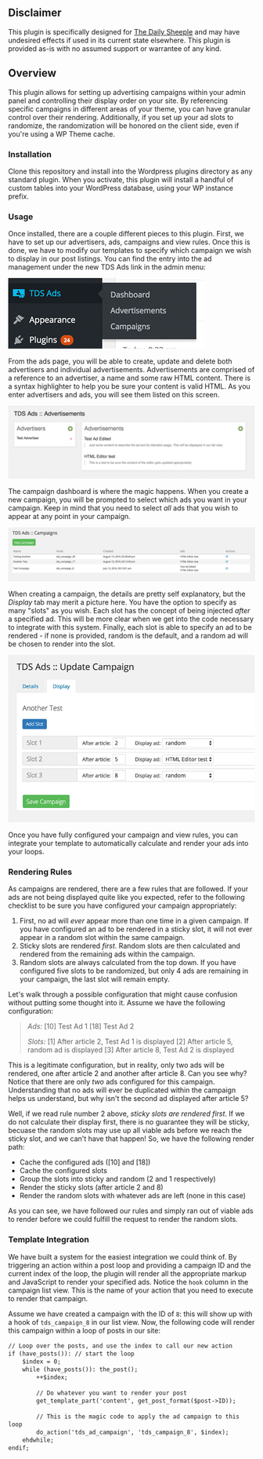 ## Disclaimer

This plugin is specifically designed for [The Daily Sheeple](http://www.thedailysheeple.com)
and may have undesired effects if used in its current state elsewhere. This plugin is provided
as-is with no assumed support or warrantee of any kind.

## Overview

This plugin allows for setting up advertising campaigns within your admin panel and controlling
their display order on your site. By referencing specific campaigns in different areas of your
theme, you can have granular control over their rendering. Additionally, if you set up your ad
slots to randomize, the randomization will be honored on the client side, even if you're using
a WP Theme cache.

### Installation

Clone this repository and install into the Wordpress plugins directory as any standard plugin.
When you activate, this plugin will install a handful of custom tables into your WordPress
database, using your WP instance prefix.

### Usage

Once installed, there are a couple different pieces to this plugin. First, we have to set up
our advertisers, ads, campaigns and view rules. Once this is done, we have to modify our
templates to specify which campaign we wish to display in our post listings. You can find the
entry into the ad management under the new TDS Ads link in the admin menu:

![Admin Menu](docs/admin-menu.png)

From the ads page, you will be able to create, update and delete both advertisers and
individual advertisements. Advertisements are comprised of a reference to an advertiser, a
name and some raw HTML content. There is a syntax highlighter to help you be sure your content
is valid HTML. As you enter advertisers and ads, you will see them listed on this screen.

![Advertiser Listing](docs/ad-page.png)

The campaign dashboard is where the magic happens. When you create a new campaign, you will be
prompted to select which ads you want in your campaign. Keep in mind that you need to select
*all* ads that you wish to appear at any point in your campaign.

![Campaign Listing](docs/campaign-page.png)

When creating a campaign, the details are pretty self explanatory, but the *Display* tab may
merit a picture here. You have the option to specify as many "slots" as you wish. Each slot
has the concept of being injected _after_ a specified ad. This will be more clear when we get
into the code necessary to integrate with this system. Finally, each slot is able to specify
an ad to be rendered - if none is provided, random is the default, and a random ad will be
chosen to render into the slot.

![Slot View](docs/slots-view.png)

Once you have fully configured your campaign and view rules, you can integrate your template
to automatically calculate and render your ads into your loops.

### Rendering Rules

As campaigns are rendered, there are a few rules that are followed. If your ads are not being
displayed quite like you expected, refer to the following checklist to be sure you have
configured your campaign appropriately:

1. First, no ad will *ever* appear more than one time in a given campaign. If you have
configured an ad to be rendered in a sticky slot, it will not ever appear in a random slot
within the same campaign.
2. Sticky slots are rendered *first*. Random slots are then calculated and rendered from the
remaining ads within the campaign.
3. Random slots are always calculated from the top down. If you have configured five slots to
be randomized, but only 4 ads are remaining in your campaign, the last slot will remain empty.

Let's walk through a possible configuration that might cause confusion without putting some
thought into it. Assume we have the following configuration:

> _Ads:_
> [10] Test Ad 1
> [18] Test Ad 2
>
> _Slots:_
> [1] After article 2, Test Ad 1 is displayed
> [2] After article 5, random ad is displayed
> [3] After article 8, Test Ad 2 is displayed

This is a legitimate configuration, but in reality, only two ads will be rendered, one after
article 2 and another after article 8. Can you see why? Notice that there are only _two_ ads
configured for this campaign. Understanding that no ads will ever be duplicated within the
campaign helps us understand, but why isn't the second ad displayed after article 5?

Well, if we read rule number 2 above, *sticky slots are rendered first*. If we do not calculate
their display first, there is no guarantee they will be sticky, becuase the random slots may
use up all viable ads before we reach the sticky slot, and we can't have that happen! So, we
have the following render path:

* Cache the configured ads ([10] and [18])
* Cache the configured slots
* Group the slots into sticky and random (2 and 1 respectively)
* Render the sticky slots (after article 2 and 8)
* Render the random slots with whatever ads are left (none in this case)

As you can see, we have followed our rules and simply ran out of viable ads to render before
we could fulfill the request to render the random slots.

### Template Integration

We have built a system for the easiest integration we could think of. By triggering an action
within a post loop and providing a campaign ID and the current index of the loop, the plugin
will render all the appropriate markup and JavaScript to render your specified ads. Notice the
`hook` column in the campaign list view. This is the name of your action that you need to 
execute to render that campaign.

Assume we have created a campaign with the ID of `8`: this will show up with a hook of
`tds_campaign_8` in our list view. Now, the following code will render this campaign within a
loop of posts in our site:

```
// Loop over the posts, and use the index to call our new action
if (have_posts()): // start the loop
    $index = 0;
    while (have_posts()): the_post();
        ++$index;

        // Do whatever you want to render your post
        get_template_part('content', get_post_format($post->ID));

        // This is the magic code to apply the ad campaign to this loop
        do_action('tds_ad_campaign', 'tds_campaign_8', $index);
    ehdwhile;
endif;
```
